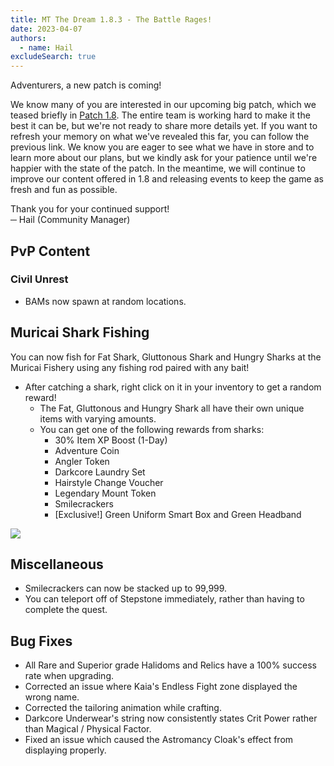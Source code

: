 ```yaml
---
title: MT The Dream 1.8.3 - The Battle Rages!
date: 2023-04-07
authors:
  - name: Hail
excludeSearch: true
---
```


Adventurers, a new patch is coming!

We know many of you are interested in our upcoming big patch, which we teased briefly in [Patch 1.8](https://menmastera.com/patch-notes-menmas-tera-1-8/). The entire team is working hard to make it the best it can be, but we're not ready to share more details yet. If you want to refresh your memory on what we've revealed this far, you can follow the previous link. We know you are eager to see what we have in store and to learn more about our plans, but we kindly ask for your patience until we're happier with the state of the patch. In the meantime, we will continue to improve our content offered in 1.8 and releasing events to keep the game as fresh and fun as possible.

Thank you for your continued support!\
─ Hail (Community Manager)

PvP Content
-----------

### Civil Unrest

-   BAMs now spawn at random locations.

Muricai Shark Fishing
---------------------

You can now fish for Fat Shark, Gluttonous Shark and Hungry Sharks at the Muricai Fishery using any fishing rod paired with any bait!

-   After catching a shark, right click on it in your inventory to get a random reward!
    -   The Fat, Gluttonous and Hungry Shark all have their own unique items with varying amounts.
    -   You can get one of the following rewards from sharks:
        -   30% Item XP Boost (1-Day)
        -   Adventure Coin
        -   Angler Token
        -   Darkcore Laundry Set
        -   Hairstyle Change Voucher
        -   Legendary Mount Token
        -   Smilecrackers
        -   [Exclusive!] Green Uniform Smart Box and Green Headband

![](https://menmastera.com/wp-content/uploads/2023/04/5.png)

Miscellaneous
-------------

-   Smilecrackers can now be stacked up to 99,999.
-   You can teleport off of Stepstone immediately, rather than having to complete the quest.

Bug Fixes
---------

-   All Rare and Superior grade Halidoms and Relics have a 100% success rate when upgrading.
-   Corrected an issue where Kaia's Endless Fight zone displayed the wrong name.
-   Corrected the tailoring animation while crafting.
-   Darkcore Underwear's string now consistently states Crit Power rather than Magical / Physical Factor.
-   Fixed an issue which caused the Astromancy Cloak's effect from displaying properly.